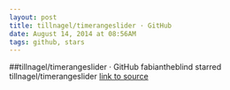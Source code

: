 ```yaml
---
layout: post
title: tillnagel/timerangeslider · GitHub
date: August 14, 2014 at 08:56AM
tags: github, stars
---
```

##tillnagel/timerangeslider · GitHub
fabiantheblind starred tillnagel/timerangeslider
[link to source](http://ift.tt/1t1LW70) 
